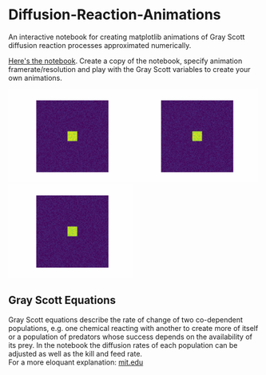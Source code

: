 # Diffusion-Reaction-Animations
An interactive notebook for creating matplotlib animations of Gray Scott diffusion reaction processes approximated numerically.


[Here's the notebook](https://colab.research.google.com/drive/1bqkH5WEzcrCvBkUeNleejYPliDPLLsnV?usp=sharing). Create a copy of the notebook, specify animation framerate/resolution and play with the Gray Scott variables to create your own animations.


<IMG SRC="1.gif" width="250"><IMG SRC="2.gif" width="250"><IMG SRC="3.gif" width="250">


## Gray Scott Equations
Gray Scott equations describe the rate of change of two co-dependent populations, e.g. one chemical reacting with another to create more of itself or a population of predators whose success depends on the availability of its prey. In the notebook the diffusion rates of each population can be adjusted as well as the kill and feed rate. <br>
For a more eloquant explanation: [mit.edu](https://groups.csail.mit.edu/mac/projects/amorphous/GrayScott/)
